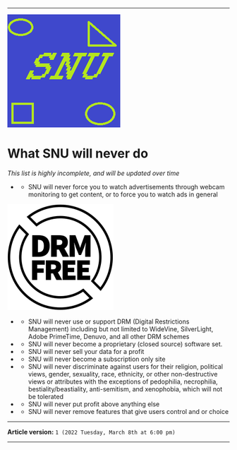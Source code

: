 
***

![/SNU_blue_and_gold_legacy_icon.png](/SNU_blue_and_gold_legacy_icon.png)

# What SNU will never do

_This list is highly incomplete, and will be updated over time_

- * SNU will never force you to watch advertisements through webcam monitoring to get content, or to force you to watch ads in general

![/DRM-free_label.en.svg](/DRM-free_label.en.svg)

- * SNU will never use or support DRM (Digital Restrictions Management) including but not limited to WideVine, SilverLight, Adobe PrimeTime, Denuvo, and all other DRM schemes

- * SNU will never become a proprietary (closed source) software set.

- * SNU will never sell your data for a profit

- * SNU will never become a subscription only site

- * SNU will never discriminate against users for their religion, political views, gender, sexuality, race, ethnicity, or other non-destructive views or attributes with the exceptions of pedophilia, necrophilia, bestiality/beastiality, anti-semitism, and xenophobia, which will not be tolerated

- * SNU will never put profit above anything else

- * SNU will never remove features that give users control and or choice

<!-- Although I would like to include these examples as joke entries, the seriousness of this page does not allow it. Readers of the source code will be rewarded if they read this commented section

- * SNU will never give you up

- * SNU will never let you down

- * SNU will never run around and desert you

- * SNU will never make you cry

- * SNU will never say goodbye

- * SNU will never tell a lie, and hurt you

!-->

***

**Article version:** `1 (2022 Tuesday, March 8th at 6:00 pm)`

***
